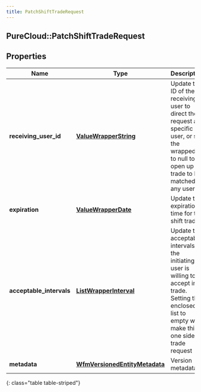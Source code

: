 ```yaml
---
title: PatchShiftTradeRequest
---
```

## PureCloud::PatchShiftTradeRequest

## Properties

|Name | Type | Description | Notes|
|------------ | ------------- | ------------- | -------------|
| **receiving_user_id** | [**ValueWrapperString**](ValueWrapperString.html) | Update the ID of the receiving user to direct the request at a specific user, or set the wrapped id to null to open up a trade to be matched by any user. | [optional] |
| **expiration** | [**ValueWrapperDate**](ValueWrapperDate.html) | Update the expiration time for this shift trade. | [optional] |
| **acceptable_intervals** | [**ListWrapperInterval**](ListWrapperInterval.html) | Update the acceptable intervals the initiating user is willing to accept in trade. Setting the enclosed list to empty will make this a one sided trade request | [optional] |
| **metadata** | [**WfmVersionedEntityMetadata**](WfmVersionedEntityMetadata.html) | Version metadata | |
{: class="table table-striped"}


